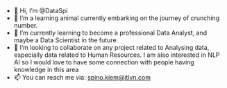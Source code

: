 - 👋 Hi, I’m @DataSpi
- 👀 I’m a learning animal currently embarking on the journey of crunching number. 
- 🌱 I’m currently learning to become a professional Data Analyst, and maybe a Data Scientist in the future. 
- 💞️ I’m looking to collaborate on any project related to Analysing data, especially data related to Human Resources. I am also interested in NLP AI so I would love to have some connection with people having knowledge in this area
- 📫 You can reach me via: spino.kiem@itlvn.com

<!---
DataSpi/DataSpi is a ✨ special ✨ repository because its `README.md` (this file) appears on your GitHub profile.
You can click the Preview link to take a look at your changes.
--->
